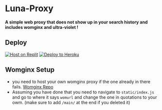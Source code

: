 # Luna-Proxy
<strong> A simple web proxy that does not show up in your search history and includes womginx and ultra-violet !</strong>
## <h2 id="Deploy">Deploy</h2>
<a href="https://replit.com/github/illusionTBA/Luna-proxy" rel="nofollow"><img src="https://raw.githubusercontent.com/BinBashBanana/deploy-buttons/master/buttons/remade/replit.svg" alt="Host on Replit" style="max-width: 100%;"></a>
<a href="https://heroku.com/deploy/?template=https://github.com/illusionTBA/Luna-Proxy" rel="nofollow"><img src="https://raw.githubusercontent.com/BinBashBanana/deploy-buttons/master/buttons/remade/heroku.svg" alt="Deploy to Heroku" style="max-width: 100%;"></a>


## <h2 id="Womginx">Womginx Setup</h2>
- you need to host your own womginx proxy if the one already in there fails. [Womginx Repo](https://www.google.com)
- Assuming you have done that you need to navigate to `static/index.js` and go to where it says `womurl` and change the one in quotations to your owm. (make sure to add `/main/` at the end if you deleted it)
